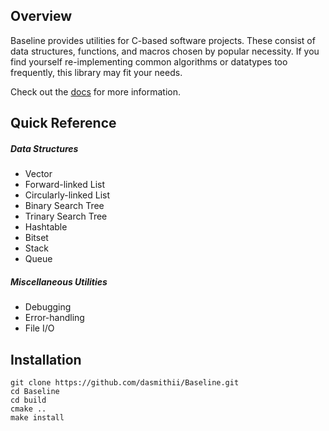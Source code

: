 ## Overview
Baseline provides utilities for C-based software projects. These consist of data structures, functions, and macros chosen by popular necessity.  If you find yourself re-implementing common algorithms or datatypes too frequently, this library may fit your needs.

Check out the [docs](documentation) for more information.


## Quick Reference
##### Data Structures
+ Vector
+ Forward-linked List
+ Circularly-linked List
+ Binary Search Tree
+ Trinary Search Tree
+ Hashtable
+ Bitset
+ Stack
+ Queue
 
##### Miscellaneous Utilities
+ Debugging
+ Error-handling
+ File I/O



## Installation
```
git clone https://github.com/dasmithii/Baseline.git
cd Baseline
cd build
cmake ..
make install
```
